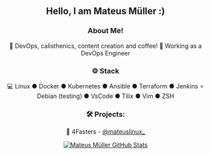 
<div align="center">
<h2>Hello, I am Mateus Müller :)</h2>

<h3>  About Me!</h3>

  🙋 DevOps, calisthenics, content creation and coffee! 
  💼 Working as a DevOps Engineer

<h3>⚙️ Stack</h3>

  💻 Linux ● Docker ● Kubernetes ● Ansible ● Terraform ● Jenkins
  ⭐ Debian (testing) ● VsCode ● Tilix ● Vim ● ZSH

<h3>🛠️ Projects:</h3>

  🐧 4Fasters - [@mateuslinux_](https://4fasters.com.br/)


[![Mateus Müller GitHub Stats](https://github-readme-stats.vercel.app/api?username=mateusmuller&show_icons=true)](https://github.com/mateusmuller)

